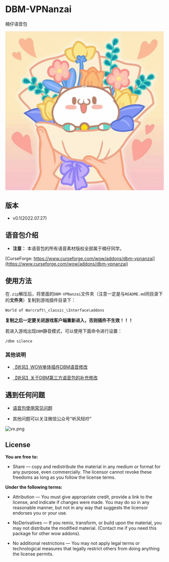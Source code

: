# DBM-VPNanzai
楠仔语音包

![nanzai](./nanzai.png)


## 版本

- v0.1(2022.07.27)


## 语音包介绍

- **注意：** 本语音包的所有语音素材版权全部属于楠仔同学。


[CurseForge: https://www.curseforge.com/wow/addons/dbm-vpnanzai](https://www.curseforge.com/wow/addons/dbm-vpnanzai)


## 使用方法

在`.zip`解压后，将里面的`DBM-VPNanzai`文件夹（注意一定是与`README.md`同目录下的**文件夹**）复制到游戏插件目录下：

```
World of Warcraft\_classic_\Interface\addons
```

**复制之后一定要关闭游戏客户端重新进入，否则插件不生效！！！**


若进入游戏出现`DBM`静音模式，可以使用下面命令进行设置：

```
/dbm silence
```


### 其他说明

- [【听风】WOW单体插件DBM语音修改](https://mp.weixin.qq.com/s?__biz=MzI2ODM4MTE3OA==&mid=2247484556&idx=1&sn=1aa51d880a0b4989b81dbb6807b2412f&chksm=eaf13a19dd86b30fdbaf35a615910136f15afcac8ef14c2fd0141e5e51b5734a9577c4235410&token=123884504&lang=zh_CN#rd)

- [【听风】关于DBM第三方语音包的补充修改](https://mp.weixin.qq.com/s?__biz=MzI2ODM4MTE3OA==&mid=2247484864&idx=1&sn=ff032b2a031f5c17132dbe7527e617e2&chksm=eaf13b55dd86b24398638dc006a5e7f2c5eae446552d07a23ddb7f9e24ab3da63a525b36ebe8&token=2078266556&lang=zh_CN#rd)


## 遇到任何问题

- [语音包使用常见问题](https://github.com/usiege/publisher/issues)

- 其他问题可以关注微信公众号“听风轻咛”

![vx.png](https://s2.loli.net/2022/07/27/qtwn15HvKpNl4aD.png)


## License

**You are free to:**

- Share — copy and redistribute the material in any medium or format for any purpose, even commercially.
The licensor cannot revoke these freedoms as long as you follow the license terms.

**Under the following terms:**

- Attribution — You must give appropriate credit, provide a link to the license, and indicate if changes were made. You may do so in any reasonable manner, but not in any way that suggests the licensor endorses you or your use.

- NoDerivatives — If you remix, transform, or build upon the material, you may not distribute the modified material. (Contact me if you need this package for other wow addons).

- No additional restrictions — You may not apply legal terms or technological measures that legally restrict others from doing anything the license permits.


